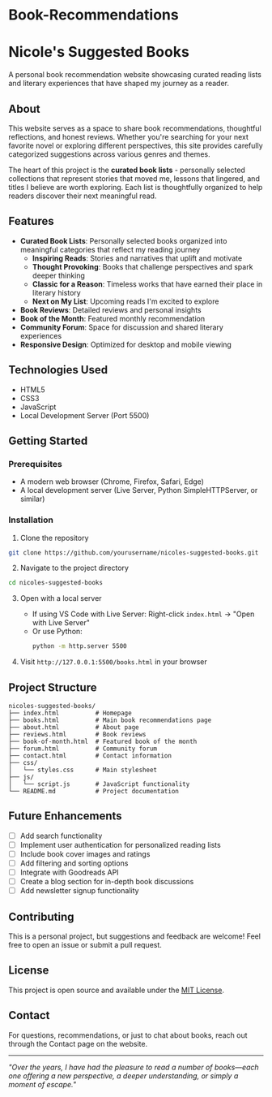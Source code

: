 # Book-Recommendations
# Nicole's Suggested Books

A personal book recommendation website showcasing curated reading lists and literary experiences that have shaped my journey as a reader.

## About

This website serves as a space to share book recommendations, thoughtful reflections, and honest reviews. Whether you're searching for your next favorite novel or exploring different perspectives, this site provides carefully categorized suggestions across various genres and themes.

The heart of this project is the **curated book lists** - personally selected collections that represent stories that moved me, lessons that lingered, and titles I believe are worth exploring. Each list is thoughtfully organized to help readers discover their next meaningful read.

## Features

- **Curated Book Lists**: Personally selected books organized into meaningful categories that reflect my reading journey
  - **Inspiring Reads**: Stories and narratives that uplift and motivate
  - **Thought Provoking**: Books that challenge perspectives and spark deeper thinking
  - **Classic for a Reason**: Timeless works that have earned their place in literary history
  - **Next on My List**: Upcoming reads I'm excited to explore
- **Book Reviews**: Detailed reviews and personal insights
- **Book of the Month**: Featured monthly recommendation
- **Community Forum**: Space for discussion and shared literary experiences
- **Responsive Design**: Optimized for desktop and mobile viewing

## Technologies Used

- HTML5
- CSS3
- JavaScript
- Local Development Server (Port 5500)

## Getting Started

### Prerequisites

- A modern web browser (Chrome, Firefox, Safari, Edge)
- A local development server (Live Server, Python SimpleHTTPServer, or similar)

### Installation

1. Clone the repository
```bash
git clone https://github.com/yourusername/nicoles-suggested-books.git
```

2. Navigate to the project directory
```bash
cd nicoles-suggested-books
```

3. Open with a local server
   - If using VS Code with Live Server: Right-click `index.html` → "Open with Live Server"
   - Or use Python:
     ```bash
     python -m http.server 5500
     ```

4. Visit `http://127.0.0.1:5500/books.html` in your browser

## Project Structure

```
nicoles-suggested-books/
├── index.html          # Homepage
├── books.html          # Main book recommendations page
├── about.html          # About page
├── reviews.html        # Book reviews
├── book-of-month.html  # Featured book of the month
├── forum.html          # Community forum
├── contact.html        # Contact information
├── css/
│   └── styles.css      # Main stylesheet
├── js/
│   └── script.js       # JavaScript functionality
└── README.md           # Project documentation
```

## Future Enhancements

- [ ] Add search functionality
- [ ] Implement user authentication for personalized reading lists
- [ ] Include book cover images and ratings
- [ ] Add filtering and sorting options
- [ ] Integrate with Goodreads API
- [ ] Create a blog section for in-depth book discussions
- [ ] Add newsletter signup functionality

## Contributing

This is a personal project, but suggestions and feedback are welcome! Feel free to open an issue or submit a pull request.

## License

This project is open source and available under the [MIT License](LICENSE).

## Contact

For questions, recommendations, or just to chat about books, reach out through the Contact page on the website.

---

*"Over the years, I have had the pleasure to read a number of books—each one offering a new perspective, a deeper understanding, or simply a moment of escape."*
